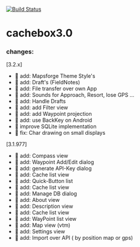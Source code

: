 
[![Build Status](https://travis-ci.org/Longri/cachebox3.0.svg?branch=master)](https://travis-ci.org/Longri/cachebox3.0)


# cachebox3.0

### changes:

[3.2.x]
- 🌟 add: Mapsforge Theme Style's
- 🌟 add: Draft's (FieldNotes)
- 🌟 add: File transfer over own App
- 🌟 add: Sounds for Approach, Resort, lose GPS ...
- 🌟 add: Handle Drafts
- 🌟 add: add Filter view
- 🌟 add: add Waypoint projection
- 🌟 add: use BackKey on Android
- 🎯 improve SQLite implementation
- 🐞 fix: Char drawing on small displays

[3.1.977]
- 🌟 add: Compass view
- 🌟 add: Waypoint Add/Edit dialog
- 🌟 add: generate API-Key dialog
- 🌟 add: Cache list view
- 🌟 add: Quick-Button list
- 🌟 add: Cache list view
- 🌟 add: Manage DB dialog
- 🌟 add: About view
- 🌟 add: Description view
- 🌟 add: Cache list view
- 🌟 add: WayPoint list view
- 🌟 add: Map view (vtm)
- 🌟 add: Settings view
- 🌟 add: Import over API ( by position map or gps)

